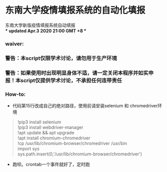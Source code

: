 # 东南大学疫情填报系统的自动化填报

东南大学新版疫情填报系统自动填报 </br>
__* updated Apr.3 2020 21:00 GMT +8 *__

### waiver:
### 警告：本script仅限学术讨论，请勿用于生产环境
### 警告：如果使用时出现明显身体不适，请一定关闭本程序并如实申报！本script仅提供学术讨论，不承担任何连带责任

### How-to:
 - 代码第15行改成自己的绝对路径，使用前请安装selenium 和 chromedriver环境
 > !pip3 install selenium <br>
 > !pip3 install webdriver-manager <br>
 > !apt update && apt upgrade <br>
 > !apt install chromium-chromedriver <br>
 > !cp /usr/lib/chromium-browser/chromedriver /usr/bin <br>
 > import sys <br>
 > sys.path.insert(0,'/usr/lib/chromium-browser/chromedriver') <br>
 - 跑呗。crontab一个事件就好了，定时跑
